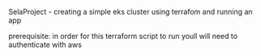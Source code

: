 SelaProject - creating a simple eks cluster using terrafom and running an app

prerequisite:
in order for this terraform script to run youll will need to authenticate with aws

